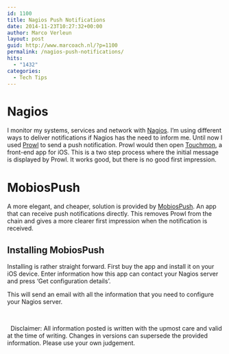 ```yaml
---
id: 1100
title: Nagios Push Notifications
date: 2014-11-23T10:27:32+00:00
author: Marco Verleun
layout: post
guid: http://www.marcoach.nl/?p=1100
permalink: /nagios-push-notifications/
hits:
  - "1432"
categories:
  - Tech Tips
---
```

# Nagios

I monitor my systems, services and network with [Nagios](http://www.nagios.org). I&#8217;m using different ways to deliver notifications if Nagios has the need to inform me. Until now I used [Prowl](http://www.prowlapp.com) to send a push notification. Prowl would then open [Touchmon](http://www.s-team.at), a front-end app for iOS. This is a two step process where the initial message is displayed by Prowl. It works good, but there is no good first impression.

# MobiosPush

A more elegant, and cheaper, solution is provided by [MobiosPush](http://www.isnapp.nl/mobiospush/). An app that can receive push notifications directly. This removes Prowl from the chain and gives a more clearer first impression when the notification is received.

## Installing MobiosPush

Installing is rather straight forward. First buy the app and install it on your iOS device. Enter information how this app can contact your Nagios server and press &#8216;Get configuration details&#8217;.

This will send an email with all the information that you need to configure your Nagios server.

&nbsp;

&nbsp; Disclaimer: All information posted is written with the upmost care and valid at the time of writing. Changes in versions can supersede the provided information. Please use your own judgement.